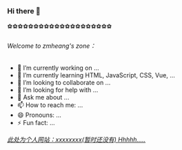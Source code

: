 ### Hi there 👋

⚽⚽⚽⚽⚽⚽⚽⚽⚽⚽⚽⚽⚽⚽⚽⚽⚽⚽⚽⚽

###### Welcome to zmheang's zone：

- 🔭 I’m currently working on ...
- 🌱 I’m currently learning HTML, JavaScript, CSS, Vue, ...
- 👯 I’m looking to collaborate on ...
- 🤔 I’m looking for help with ...
- 💬 Ask me about ...
- 📫 How to reach me: ...
- 😄 Pronouns: ...
- ⚡ Fun fact: ...

<u>*此处为个人网站：[xxxxxxxx](http://www.baidu.com)(暂时还没有)  Hhhhh.....*</u>

<!-- 
[![Anurag's GitHub stats](https://github-readme-stats.vercel.app/api?username=zmheang)](https://github.com/anuraghazra/github-readme-stats)
-->

